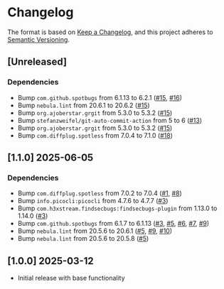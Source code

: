 # Changelog

The format is based on [Keep a Changelog](https://keepachangelog.com/en/1.0.0/),
and this project adheres to [Semantic Versioning](https://semver.org/spec/v2.0.0.html).

## [Unreleased]

### Dependencies
- Bump `com.github.spotbugs` from 6.1.13 to 6.2.1 ([#15](https://github.com/ebsnet/KeyGenFIPS/pull/15), [#16](https://github.com/ebsnet/KeyGenFIPS/pull/16))
- Bump `nebula.lint` from 20.6.1 to 20.6.2 ([#15](https://github.com/ebsnet/KeyGenFIPS/pull/15))
- Bump `org.ajoberstar.grgit` from 5.3.0 to 5.3.2 ([#15](https://github.com/ebsnet/KeyGenFIPS/pull/15))
- Bump `stefanzweifel/git-auto-commit-action` from 5 to 6 ([#13](https://github.com/ebsnet/KeyGenFIPS/pull/13))
- Bump `org.ajoberstar.grgit` from 5.3.0 to 5.3.2 ([#15](https://github.com/ebsnet/KeyGenFIPS/pull/15))
- Bump `com.diffplug.spotless` from 7.0.4 to 7.1.0 ([#18](https://github.com/ebsnet/KeyGenFIPS/pull/18))

## [1.1.0] 2025-06-05

### Dependencies

- Bump `com.diffplug.spotless` from 7.0.2 to 7.0.4 ([#1](https://github.com/ebsnet/KeyGenFIPS/pull/1), [#8](https://github.com/ebsnet/KeyGenFIPS/pull/8))
- Bump `info.picocli:picocli` from 4.7.6 to 4.7.7 ([#3](https://github.com/ebsnet/KeyGenFIPS/pull/3))
- Bump `com.h3xstream.findsecbugs:findsecbugs-plugin` from 1.13.0 to 1.14.0 ([#3](https://github.com/ebsnet/KeyGenFIPS/pull/3))
- Bump `com.github.spotbugs` from 6.1.7 to 6.1.13 ([#3](https://github.com/ebsnet/KeyGenFIPS/pull/3), [#5](https://github.com/ebsnet/KeyGenFIPS/pull/5), [#6](https://github.com/ebsnet/KeyGenFIPS/pull/6), [#7](https://github.com/ebsnet/KeyGenFIPS/pull/7), [#9](https://github.com/ebsnet/KeyGenFIPS/pull/9))
- Bump `nebula.lint` from 20.5.6 to 20.6.1 ([#5](https://github.com/ebsnet/KeyGenFIPS/pull/5), [#9](https://github.com/ebsnet/KeyGenFIPS/pull/9), [#10](https://github.com/ebsnet/KeyGenFIPS/pull/10))
- Bump `nebula.lint` from 20.5.6 to 20.5.8 ([#5](https://github.com/ebsnet/KeyGenFIPS/pull/5))

## [1.0.0] 2025-03-12

- Initial release with base functionality
